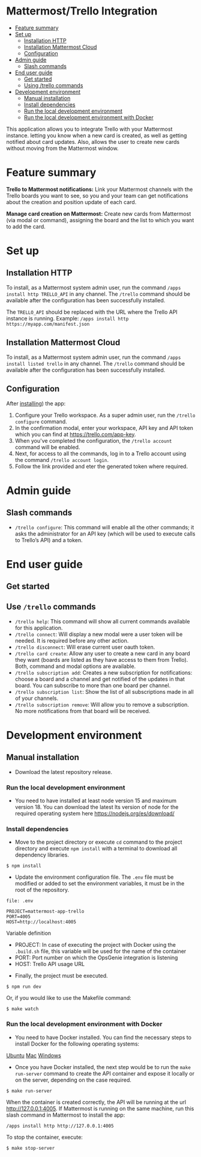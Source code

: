 # Mattermost/Trello Integration

* [Feature summary](#feature-summary)
* [Set up](#set-up)
  * [Installation HTTP](#installation-http)
  * [Installation Mattermost Cloud](#installation-mattermost-cloud)
  * [Configuration](#configuration)
* [Admin guide](#admin-guide)
  * [Slash commands](#slash-commands)
* [End user guide](#end-user-guide)
  * [Get started](#get-started)
  * [Using /trello commands](#use-trello-commands)
* [Development environment](#development-environment)
  * [Manual installation](#manual-installation)
  * [Install dependencies](#install-dependencies)
  * [Run the local development environment](#run-the-local-development-environment)
  * [Run the local development environment with Docker](#run-the-local-development-environment-with-docker)

This application allows you to integrate Trello with your Mattermost instance. letting you know when a new card is created, as well as getting notified about card updates. Also, allows the user to create new cards without moving from the Mattermost window.

# Feature summary

**Trello to Mattermost notifications:** Link your Mattermost channels with the Trello boards you want to see, so you and your team can get notifications about the creation and position update of each card.

**Manage card creation on Mattermost:** Create new cards from Mattermost (via modal or command), assigning the board and the list to which you want to add the card.

# Set up


## Installation HTTP

To install, as a Mattermost system admin user, run the command ``/apps install http TRELLO_API`` in any channel. The ``/trello`` command should be available after the configuration has been successfully installed.

The ``TRELLO_API`` should be replaced with the URL where the Trello API instance is running. Example: ``/apps install http https://myapp.com/manifest.json``

## Installation Mattermost Cloud

To install, as a Mattermost system admin user, run the command ``/apps install listed trello`` in any channel. The ``/trello`` command should be available after the configuration has been successfully installed.


## Configuration

After [installing](#installation)) the app:
1. Configure your Trello workspace. As a super admin user, run the ``/trello configure`` command.
2. In the confirmation modal, enter your workspace, API key and API token which you can find at https://trello.com/app-key.
3. When you've completed the configuration, the ``/trello account`` command will be enabled. 
4. Next, for access to all the commands, log in to a Trello account using the command ``/trello account login``.
5. Follow the link provided and eter the generated token where required.

# Admin guide

## Slash commands

- ``/trello configure``: This command will enable all the other commands; it asks the administrator for an API key (which will be used to execute calls to Trello’s API) and a token.

# End user guide

## Get started

## Use ``/trello`` commands

- ``/trello help``: This command will show all current commands available for this application.
- ``/trello connect``: Will display a new modal were a user token will be needed. It is required before any other action.
- ``/trello disconnect``: Will erase current user oauth token.
- ``/trello card create``: Allow any user to create a new card in any board they want (boards are listed as they have access to them from Trello). Both, command and modal options are available.
- ``/trello subscription add``: Creates a new subscription for notifications: choose a board and a channel and get notified of the updates in that board. You can subscribe to more than one board per channel.
- ``/trello subscription list``: Show the list of all subscriptions made in all of your channels.
- ``/trello subscription remove``: Will allow you to remove a subscription. No more notifications from that board will be received.

# Development environment

## Manual installation

*  Download the latest repository release.

### Run the local development environment

* You need to have installed at least node version 15 and maximum version 18. You can download the latest lts version of node for the required operating system here https://nodejs.org/es/download/

### Install dependencies
* Move to the project directory or execute ``cd`` command to the project directory and execute ``npm install`` with a terminal to download all dependency libraries.

```
$ npm install
```

*  Update the environment configuration file. The ``.env`` file must be modified or added to set the environment variables, it must be in the root of the repository.

```
file: .env

PROJECT=mattermost-app-trello
PORT=4005
HOST=http://localhost:4005
```

Variable definition

- PROJECT: In case of executing the project with Docker using the ``.build.sh`` file, this variable will be used for the name of the container
- PORT: Port number on which the OpsGenie integration is listening
- HOST: Trello API usage URL

* Finally, the project must be executed.

```
$ npm run dev
```

Or, if you would like to use the Makefile command:

```
$ make watch
```

### Run the local development environment with Docker

* You need to have Docker installed. You can find the necessary steps to install Docker for the following operating systems:

[Ubuntu](https://docs.docker.com/engine/install/ubuntu/)
[Mac](https://docs.docker.com/desktop/mac/install/)
[Windows](https://docs.docker.com/desktop/windows/install/)

* Once you have Docker installed, the next step would be to run the ``make run-server`` command to create the API container and expose it locally or on the server, depending on the case required.

```
$ make run-server
```

When the container is created correctly, the API will be running at the url http://127.0.0.1:4005. If Mattermost is running on the same machine, run this slash command in Mattermost to install the app:

```
/apps install http http://127.0.0.1:4005
```

To stop the container, execute:

```
$ make stop-server
```
